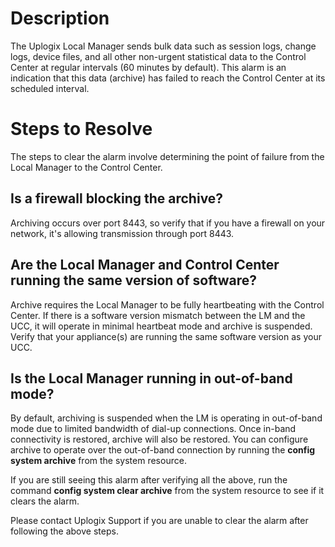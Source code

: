 # Description

The Uplogix Local Manager sends bulk data such as session logs, change logs, device files, and all other non-urgent statistical data to the Control Center at regular intervals (60 minutes by default). This alarm is an indication that this data (archive) has failed to reach the Control Center at its scheduled interval.

# Steps to Resolve

The steps to clear the alarm involve determining the point of failure from the Local Manager to the Control Center.

## Is a firewall blocking the archive?

Archiving occurs over port 8443, so verify that if you have a firewall on your network, it's allowing transmission through port 8443.

## Are the Local Manager and Control Center running the same version of software?

Archive requires the Local Manager to be fully heartbeating with the Control Center. If there is a software version mismatch between the LM and the UCC, it will operate in minimal heartbeat mode and archive is suspended. Verify that your appliance(s) are running the same software version as your UCC.

## Is the Local Manager running in out-of-band mode?

By default, archiving is suspended when the LM is operating in out-of-band mode due to limited bandwidth of dial-up connections. Once in-band connectivity is restored, archive will also be restored. You can configure archive to operate over the out-of-band connection by running the **config system archive** from the system resource.

If you are still seeing this alarm after verifying all the above, run the command **config system clear archive** from the system resource to see if it clears the alarm.

Please contact Uplogix Support if you are unable to clear the alarm after following the above steps.